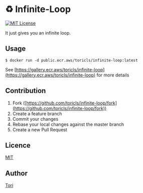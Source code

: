 # :recycle: Infinite-Loop

[![MIT License](https://img.shields.io/badge/license-MIT-blue.svg?style=flat-square)][license]

[license]: https://github.com/toricls/infinite-loop/blob/master/LICENSE
It just gives you an infinite loop.

## Usage

```shell
$ docker run -d public.ecr.aws/toricls/infinite-loop:latest
```

See [https://gallery.ecr.aws/toricls/infinite-loop](https://gallery.ecr.aws/toricls/infinite-loop) for more details

## Contribution

1. Fork ([https://github.com/toricls/infinite-loop/fork](https://github.com/toricls/infinite-loop/fork))
1. Create a feature branch
1. Commit your changes
1. Rebase your local changes against the master branch
1. Create a new Pull Request

## Licence

[MIT](LICENSE)

## Author

[Tori](https://github.com/toricls)
